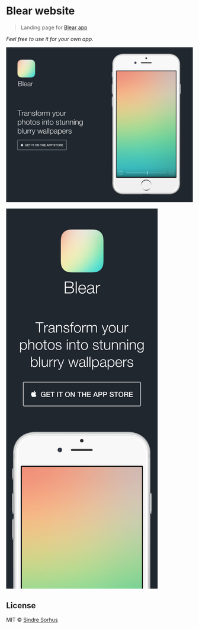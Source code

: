# Blear website

> Landing page for [Blear app](https://sindresorhus.com/blear)

*Feel free to use it for your own app.*

[![](screenshot.png)](https://sindresorhus.com/blear)

[![](screenshot-mobile.png)](https://sindresorhus.com/blear)


## License

MIT © [Sindre Sorhus](https://sindresorhus.com)

